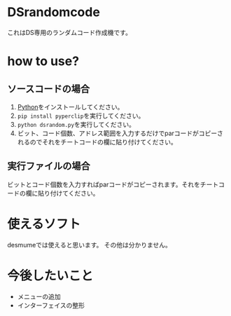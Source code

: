 # DSrandomcode

これはDS専用のランダムコード作成機です。

# how to use?

## ソースコードの場合
1. [Python](https://www.python.org/)をインストールしてください。
1. `pip install pyperclip`を実行してください。
1. `python dsrandom.py`を実行してください。
1. ビット、コード個数、アドレス範囲を入力するだけでparコードがコピーされるのでそれをチートコードの欄に貼り付けてください。

## 実行ファイルの場合
ビットとコード個数を入力すればparコードがコピーされます。それをチートコードの欄に貼り付けてください。

# 使えるソフト

desmumeでは使えると思います。
その他は分かりません。

# 今後したいこと
- メニューの追加
- インターフェイスの整形

